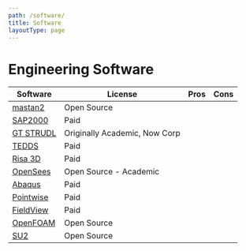 ```yaml
---
path: /software/
title: Software
layoutType: page
---
```

# Engineering Software

Software | License | Pros | Cons
--- | --- | --- | ---
[mastan2](http://www.mastan2.com/) | Open Source | |
[SAP2000](https://www.csiamerica.com/products/sap2000) | Paid | |
[GT STRUDL](https://hexagonppm.com/products/analysis-product-family/gt-strudl) | Originally Academic, Now Corp | |
[TEDDS](https://www.tekla.com/products/tekla-tedds#) | Paid | |
[Risa 3D](https://risa.com/p_risa3d.html) | Paid | |
[OpenSees](http://opensees.berkeley.edu/) | Open Source - Academic | |
[Abaqus](https://www.3ds.com/products-services/simulia/products/abaqus/) | Paid | |
[Pointwise](http://www.pointwise.com/) | Paid | |
[FieldView](http://www.ilight.com/en/) | Paid | |
[OpenFOAM](https://www.openfoam.com/) | Open Source | |
[SU2](https://su2code.github.io/) | Open Source | |
